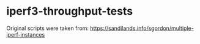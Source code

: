 # iperf3-throughput-tests

Original scripts were taken from: https://sandilands.info/sgordon/multiple-iperf-instances
